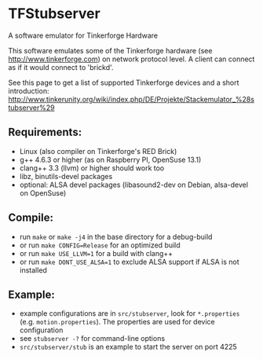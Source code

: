 TFStubserver
============

A software emulator for Tinkerforge Hardware

This software emulates some of the Tinkerforge hardware (see
http://www.tinkerforge.com) on network protocol level. A client
can connect as if it would connect to 'brickd'.


See this page to get a list of supported Tinkerforge devices
and a short introduction:
http://www.tinkerunity.org/wiki/index.php/DE/Projekte/Stackemulator_%28stubserver%29

Requirements:
-------------
* Linux (also compiler on Tinkerforge's RED Brick)
* g++ 4.6.3 or higher (as on Raspberry PI, OpenSuse 13.1)
* clang++ 3.3 (llvm) or higher should work too
* libz, binutils-devel packages
* optional: ALSA devel packages (libasound2-dev on Debian, alsa-devel on OpenSuse)

Compile:
--------
* run ``make`` or ``make -j4`` in the base directory for a debug-build
* or run ``make CONFIG=Release`` for an optimized build
* or run ``make USE_LLVM=1`` for a build with clang++
* or run ``make DONT_USE_ALSA=1`` to exclude ALSA support if ALSA is not installed

Example:
--------
* example configurations are in ``src/stubserver``, look for ``*.properties``
  (e.g. ``motion.properties``). The properties are used for device configuration
* see ``stubserver -?`` for command-line options
* ``src/stubserver/stub`` is an example to start the server on port 4225
